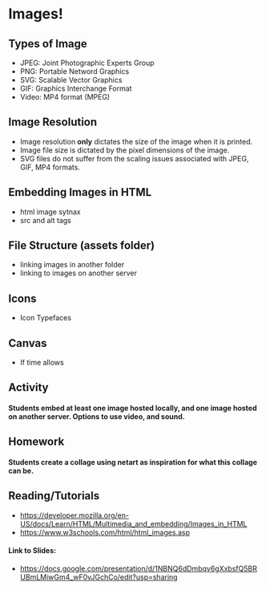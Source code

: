 # Images!
## Types of Image
* JPEG: Joint Photographic Experts Group
* PNG: Portable Netword Graphics
* SVG: Scalable Vector Graphics
* GIF: Graphics Interchange Format
* Video: MP4 format (MPEG)

## Image Resolution
* Image resolution **only** dictates the size of the image when it is printed.
* Image file size is dictated by the pixel dimensions of the image.
* SVG files do not suffer from the scaling issues associated with JPEG, GIF, MP4 formats.

## Embedding Images in HTML 
* html image sytnax
* src and alt tags

## File Structure (assets folder)
* linking images in another folder
* linking to images on another server


## Icons
* Icon Typefaces


## Canvas
* If time allows

## Activity
#### Students embed at least one image hosted locally, and one image hosted on another server. Options to use video, and sound.

## Homework
#### Students create a collage using netart as inspiration for what this collage can be.

## Reading/Tutorials
* https://developer.mozilla.org/en-US/docs/Learn/HTML/Multimedia_and_embedding/Images_in_HTML
* https://www.w3schools.com/html/html_images.asp

#### Link to Slides:
* https://docs.google.com/presentation/d/1NBNQ6dDmbqv6gXxbsfQ5BRUBmLMiwGm4_wF0vJGchCo/edit?usp=sharing

